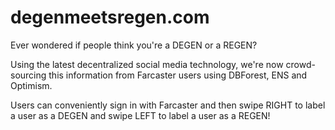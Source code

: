 # degenmeetsregen.com

Ever wondered if people think you're a DEGEN or a REGEN?

Using the latest decentralized social media technology, we're now crowd-sourcing
this information from Farcaster users using DBForest, ENS and Optimism.

Users can conveniently sign in with Farcaster and then swipe RIGHT to label a
user as a DEGEN and swipe LEFT to label a user as a REGEN!
